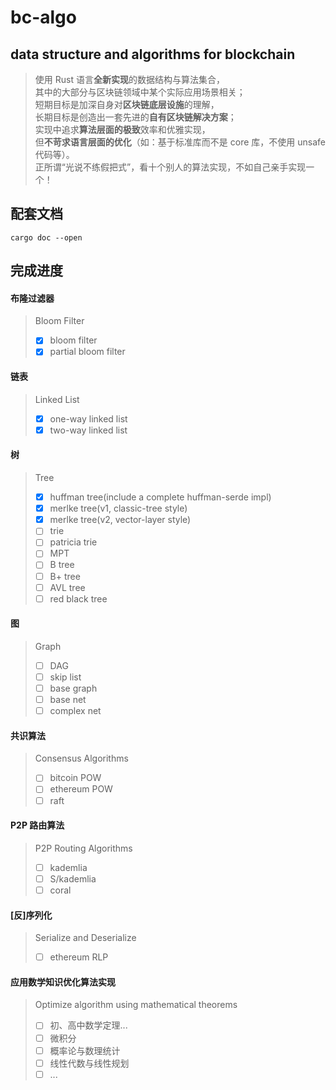 # bc-algo
## data structure and algorithms for blockchain    
    
> 使用 Rust 语言**全新实现**的数据结构与算法集合，    
> 其中的大部分与区块链领域中某个实际应用场景相关；    
> 短期目标是加深自身对**区块链底层设施**的理解，    
> 长期目标是创造出一套先进的**自有区块链解决方案**；    
> 实现中追求**算法层面的极致**效率和优雅实现，    
> 但**不苛求语言层面的优化**（如：基于标准库而不是 core 库，不使用 unsafe 代码等）。    
> 正所谓“光说不练假把式”，看十个别人的算法实现，不如自己亲手实现一个！    

## 配套文档
```
cargo doc --open
```

## 完成进度

#### 布隆过滤器
> Bloom Filter
> - [x] bloom filter
> - [x] partial bloom filter

#### 链表
> Linked List
> - [x] one-way linked list
> - [x] two-way linked list

#### 树
> Tree
> - [x] huffman tree(include a complete huffman-serde impl)
> - [x] merlke tree(v1, classic-tree style)
> - [x] merlke tree(v2, vector-layer style)
> - [ ] trie
> - [ ] patricia trie
> - [ ] MPT
> - [ ] B tree
> - [ ] B+ tree
> - [ ] AVL tree
> - [ ] red black tree

#### 图
> Graph
> - [ ] DAG
> - [ ] skip list
> - [ ] base graph
> - [ ] base net
> - [ ] complex net

#### 共识算法
> Consensus Algorithms
> - [ ] bitcoin POW
> - [ ] ethereum POW
> - [ ] raft

#### P2P 路由算法
> P2P Routing Algorithms
> - [ ] kademlia
> - [ ] S/kademlia
> - [ ] coral

#### [反]序列化
> Serialize and Deserialize
> - [ ] ethereum RLP

#### 应用数学知识优化算法实现
> Optimize algorithm using mathematical theorems
> - [ ] 初、高中数学定理...
> - [ ] 微积分
> - [ ] 概率论与数理统计
> - [ ] 线性代数与线性规划
> - [ ] ...

